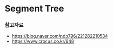 # Segment Tree

### 참고자료
* https://blog.naver.com/ndb796/221282210534
* https://www.crocus.co.kr/648
